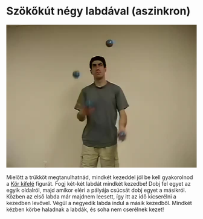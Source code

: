 # Szökőkút négy labdával (aszinkron)

![fourasynchronous](/resources/videos/poster/fourasynchronous.jpg)

Mielőtt a trükköt megtanulhatnád, mindkét kezeddel jól be kell gyakorolnod a [Kör kifelé](kor-kifele.md) figurát. Fogj két-két labdát mindkét kezedbe! Dobj fel egyet az egyik oldalról, majd amikor eléri a pályája csúcsát dobj egyet a másikról. Közben az első labda már majdnem leesett, így itt az idő kicserélni a kezedben levővel. Végül a negyedik labda indul a másik kezedből. Mindkét kézben körbe haladnak a labdák, és soha nem cserélnek kezet!


